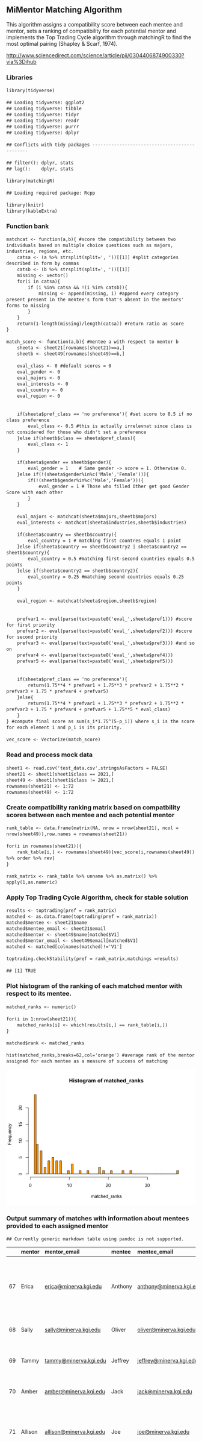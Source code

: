 MiMentor Matching Algorithm
---------------------------

This algorithm assigns a compatibility score between each mentee and
mentor, sets a ranking of compatibility for each potential mentor and
implements the Top Trading Cycle algorithm through matchingR to find the
most optimal pairing (Shapley & Scarf, 1974).

<http://www.sciencedirect.com/science/article/pii/0304406874900330?via%3Dihub>

### Libraries

    library(tidyverse)

    ## Loading tidyverse: ggplot2
    ## Loading tidyverse: tibble
    ## Loading tidyverse: tidyr
    ## Loading tidyverse: readr
    ## Loading tidyverse: purrr
    ## Loading tidyverse: dplyr

    ## Conflicts with tidy packages ----------------------------------------------

    ## filter(): dplyr, stats
    ## lag():    dplyr, stats

    library(matchingR)

    ## Loading required package: Rcpp

    library(knitr)
    library(kableExtra)

### Function bank

    matchcat <- function(a,b){ #score the compatibility between two individuals based on multiple choice questions such as majors, industries, regions, etc.
        catsa <- (a %>% strsplit(split=', '))[[1]] #split categories described in form by commas
        catsb <- (b %>% strsplit(split=', '))[[1]]
        missing <- vector()
        for(i in catsa){
            if (i %in% catsa && !(i %in% catsb)){
                missing <- append(missing, i) #append every category present present in the mentee's form that's absent in the mentors' forms to missing 
            }
        }
        return(1-length(missing)/length(catsa)) #return ratio as score
    }

    match_score <- function(a,b){ #mentee a with respect to mentor b
        sheeta <- sheet21[rownames(sheet21)==a,]
        sheetb <- sheet49[rownames(sheet49)==b,]
        
        eval_class <- 0 #default scores = 0
        eval_gender <- 0
        eval_majors <- 0
        eval_interests <- 0
        eval_country <- 0
        eval_region <- 0
        
        
        if(sheeta$pref_class == 'no preference'){ #set score to 0.5 if no class preference
            eval_class <- 0.5 #this is actually irrelevnat since class is not considered for those who didn't set a preference
        }else if(sheetb$class == sheeta$pref_class){
            eval_class <- 1
        }
        
        if(sheeta$gender == sheetb$gender){
            eval_gender = 1    # Same gender -> score = 1. Otherwise 0.
        }else if(!(sheeta$gender%in%c('Male','Female'))){
            if(!(sheetb$gender%in%c('Male','Female'))){
                eval_gender = 1 # Those who filled Other get good Gender Score with each other
            }
        }
        
        eval_majors <- matchcat(sheeta$majors,sheetb$majors)
        eval_interests <- matchcat(sheeta$industries,sheetb$industries)
        
        if(sheeta$country == sheetb$country){
            eval_country = 1 # matching first countres equals 1 point
        }else if(sheeta$country == sheetb$country2 | sheeta$country2 == sheetb$country){
            eval_country = 0.5 #matching first-second countries equals 0.5 points
        }else if(sheeta$country2 == sheetb$country2){
            eval_country = 0.25 #matching second countries equals 0.25 points
        }
        
        eval_region <- matchcat(sheeta$region,sheetb$region)
        
        
        prefvar1 <- eval(parse(text=paste0('eval_',sheeta$pref1))) #score for first priority
        prefvar2 <- eval(parse(text=paste0('eval_',sheeta$pref2))) #score for second priority
        prefvar3 <- eval(parse(text=paste0('eval_',sheeta$pref3))) #and so on
        prefvar4 <- eval(parse(text=paste0('eval_',sheeta$pref4)))
        prefvar5 <- eval(parse(text=paste0('eval_',sheeta$pref5)))
        
        
        if(sheeta$pref_class == 'no preference'){
            return(1.75**4 * prefvar1 + 1.75**3 * prefvar2 + 1.75**2 * prefvar3 + 1.75 * prefvar4 + prefvar5)
        }else{
            return(1.75**4 * prefvar1 + 1.75**3 * prefvar2 + 1.75**2 * prefvar3 + 1.75 * prefvar4 + prefvar5 + 1.75**5 * eval_class)
        }
    } #compute final score as sum(s_i*1.75^(5-p_i)) where s_i is the score for each element i and p_i is its priority.

    vec_score <- Vectorize(match_score)

### Read and process mock data

    sheet1 <- read.csv('test_data.csv',stringsAsFactors = FALSE)
    sheet21 <- sheet1[sheet1$class == 2021,]
    sheet49 <- sheet1[sheet1$class != 2021,]
    rownames(sheet21) <- 1:72
    rownames(sheet49) <- 1:72

### Create compatibility ranking matrix based on compatbility scores between each mentee and each potential mentor

    rank_table <- data.frame(matrix(NA, nrow = nrow(sheet21), ncol = nrow(sheet49)),row.names = rownames(sheet21))

    for(i in rownames(sheet21)){
        rank_table[i,] <- rownames(sheet49)[vec_score(i,rownames(sheet49)) %>% order %>% rev]
    }

    rank_matrix <- rank_table %>% unname %>% as.matrix() %>% apply(1,as.numeric)

### Apply Top Trading Cycle Algorithm, check for stable solution

    results <- toptrading(pref = rank_matrix)
    matched <- as.data.frame(toptrading(pref = rank_matrix))
    matched$mentee <- sheet21$name
    matched$mentee_email <- sheet21$email
    matched$mentor <- sheet49$name[matched$V1]
    matched$mentor_email <- sheet49$email[matched$V1]
    matched <- matched[colnames(matched)!='V1']

    toptrading.checkStability(pref = rank_matrix,matchings =results)

    ## [1] TRUE

### Plot histogram of the ranking of each matched mentor with respect to its mentee.

    matched_ranks <- numeric()

    for(i in 1:nrow(sheet21)){
        matched_ranks[i] <- which(results[i,] == rank_table[i,])
    }

    matched$rank <- matched_ranks

    hist(matched_ranks,breaks=62,col='orange') #average rank of the mentor assigned for each mentee as a measure of success of matching

![](mimentor_matching_files/figure-markdown_strict/unnamed-chunk-6-1.png)

### Output summary of matches with information about mentees provided to each assigned mentor

    ## Currently generic markdown table using pandoc is not supported.

<table>
<thead>
<tr class="header">
<th></th>
<th align="left">mentor</th>
<th align="left">mentor_email</th>
<th align="left">mentee</th>
<th align="left">mentee_email</th>
<th align="left">mentee_gender</th>
<th align="left">mentee_majors</th>
<th align="left">mentee_industries</th>
<th align="left">mentee_region</th>
<th align="left">mentee_country</th>
<th align="left">mentee_country2</th>
</tr>
</thead>
<tbody>
<tr class="odd">
<td>67</td>
<td align="left">Erica</td>
<td align="left"><a href="mailto:erica@minerva.kgi.edu">erica@minerva.kgi.edu</a></td>
<td align="left">Anthony</td>
<td align="left"><a href="mailto:anthony@minerva.kgi.edu">anthony@minerva.kgi.edu</a></td>
<td align="left">Male</td>
<td align="left">Business, Social Sciences, Computational Sciences</td>
<td align="left">Accounting &amp; Banking &amp; Finance, Business &amp; Consulting &amp; Management, Government &amp; Public Policy, Law, Social Science Research</td>
<td align="left">East Asia</td>
<td align="left">China</td>
<td align="left"></td>
</tr>
<tr class="even">
<td>68</td>
<td align="left">Sally</td>
<td align="left"><a href="mailto:sally@minerva.kgi.edu">sally@minerva.kgi.edu</a></td>
<td align="left">Oliver</td>
<td align="left"><a href="mailto:oliver@minerva.kgi.edu">oliver@minerva.kgi.edu</a></td>
<td align="left">Male</td>
<td align="left">Computational Sciences</td>
<td align="left">Business &amp; Consulting &amp; Management, Technology</td>
<td align="left">South East Asia</td>
<td align="left">Vietnam</td>
<td align="left"></td>
</tr>
<tr class="odd">
<td>69</td>
<td align="left">Tammy</td>
<td align="left"><a href="mailto:tammy@minerva.kgi.edu">tammy@minerva.kgi.edu</a></td>
<td align="left">Jeffrey</td>
<td align="left"><a href="mailto:jeffrey@minerva.kgi.edu">jeffrey@minerva.kgi.edu</a></td>
<td align="left">Male</td>
<td align="left">Natural Sciences</td>
<td align="left">Environment &amp; Agriculture, Startups &amp; Enterpreneurship, STEM Research</td>
<td align="left">Eastern Europe</td>
<td align="left">Kosovo</td>
<td align="left">Kosovo</td>
</tr>
<tr class="even">
<td>70</td>
<td align="left">Amber</td>
<td align="left"><a href="mailto:amber@minerva.kgi.edu">amber@minerva.kgi.edu</a></td>
<td align="left">Jack</td>
<td align="left"><a href="mailto:jack@minerva.kgi.edu">jack@minerva.kgi.edu</a></td>
<td align="left">Male</td>
<td align="left">Arts and Humanities, Computational Sciences</td>
<td align="left">Engeneering &amp; Manufacturing, STEM Research</td>
<td align="left">East Asia</td>
<td align="left">Korea, Republic of (South Korea)</td>
<td align="left">United States of America (USA)</td>
</tr>
<tr class="odd">
<td>71</td>
<td align="left">Allison</td>
<td align="left"><a href="mailto:allison@minerva.kgi.edu">allison@minerva.kgi.edu</a></td>
<td align="left">Joe</td>
<td align="left"><a href="mailto:joe@minerva.kgi.edu">joe@minerva.kgi.edu</a></td>
<td align="left">Male</td>
<td align="left">Business, Computational Sciences</td>
<td align="left">Accounting &amp; Banking &amp; Finance, Business &amp; Consulting &amp; Management, Startups &amp; Enterpreneurship, Technology</td>
<td align="left">Latin America</td>
<td align="left">Brazil</td>
<td align="left"></td>
</tr>
<tr class="even">
<td>72</td>
<td align="left">Harold</td>
<td align="left"><a href="mailto:harold@minerva.kgi.edu">harold@minerva.kgi.edu</a></td>
<td align="left">Eugene</td>
<td align="left"><a href="mailto:eugene@minerva.kgi.edu">eugene@minerva.kgi.edu</a></td>
<td align="left">Male</td>
<td align="left">Social Sciences, Computational Sciences</td>
<td align="left">Engeneering &amp; Manufacturing, Government &amp; Public Policy, Social Enterprise &amp; International Development, Technology</td>
<td align="left">South East Asia</td>
<td align="left">Pakistan</td>
<td align="left"></td>
</tr>
</tbody>
</table>
